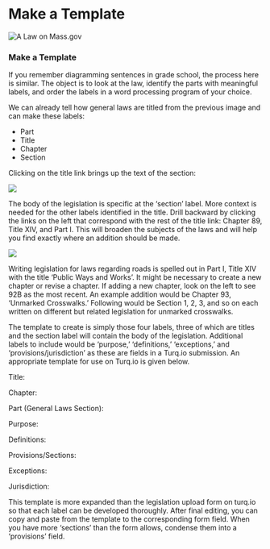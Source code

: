 # Make a Template

![A Law on Mass.gov](https://gblobscdn.gitbook.com/assets%2F-MQQnQL32NHM7OBa-fKF%2F-MRDqxpOgUncHc_mzcIk%2F-MRDrpxp_5FNSv9n-7N5%2Fpic2%20%282%29.jpg?alt=media&token=28f7445d-e253-4f92-95ac-2b187bec9b9b)

### Make a Template  <a id="make-a-template"></a>

If you remember diagramming sentences in grade school, the process here is similar. The object is to look at the law, identify the parts with meaningful labels, and order the labels in a word processing program of your choice.

We can already tell how general laws are titled from the previous image and can make these labels:

*  Part
*  Title
*  Chapter
*  Section

Clicking on the title link brings up the text of the section:

![](https://gblobscdn.gitbook.com/assets%2F-MQQnQL32NHM7OBa-fKF%2F-MRDqxpOgUncHc_mzcIk%2F-MRDsQxJLjG8NGSu9xlT%2Fpic3.jpg?alt=media&token=877f3325-f6d1-4f39-b934-988c953f2069)

The body of the legislation is specific at the ‘section’ label. More context is needed for the other labels identified in the title. Drill backward by clicking the links on the left that correspond with the rest of the title link: Chapter 89, Title XIV, and Part I. This will broaden the subjects of the laws and will help you find exactly where an addition should be made.

![](https://gblobscdn.gitbook.com/assets%2F-MQQnQL32NHM7OBa-fKF%2F-MRDqxpOgUncHc_mzcIk%2F-MRDswagZ6pESoGO3J8G%2Fpic4.jpg?alt=media&token=472f4010-ec99-4f57-a25b-c9a2fa4d4590)

Writing legislation for laws regarding roads is spelled out in Part I, Title XIV with the title ‘Public Ways and Works’. It might be necessary to create a new chapter or revise a chapter. If adding a new chapter, look on the left to see 92B as the most recent. An example addition would be Chapter 93, ‘Unmarked Crosswalks.’ Following would be Section 1, 2, 3, and so on each written on different but related legislation for unmarked crosswalks.

The template to create is simply those four labels, three of which are titles and the section label will contain the body of the legislation. Additional labels to include would be ‘purpose,’ ‘definitions,’ ‘exceptions,’ and ‘provisions/jurisdiction’ as these are fields in a Turq.io submission. An appropriate template for use on Turq.io is given below.

 Title:

 Chapter:

 Part \(General Laws Section\):

 Purpose:

 Definitions:

 Provisions/Sections:

 Exceptions:

 Jurisdiction:

This template is more expanded than the legislation upload form on turq.io so that each label can be developed thoroughly. After final editing, you can copy and paste from the template to the corresponding form field. When you have more ‘sections’ than the form allows, condense them into a ‘provisions’ field.

